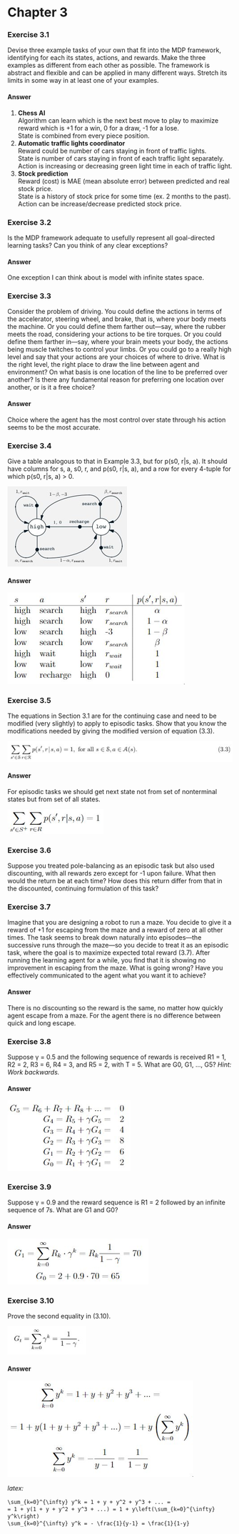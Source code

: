 # Chapter 3

### Exercise 3.1
Devise three example tasks of your own that fit into the MDP framework,
identifying for each its states, actions, and rewards. Make the three examples as different
from each other as possible. The framework is abstract and flexible and can be applied in
many different ways. Stretch its limits in some way in at least one of your examples.
#### Answer 
1. **Chess AI**  
  Algorithm can learn which is the next best move to play to maximize reward which is +1 for a win, 0 for a draw, -1 for a lose.  
  State is combined from every piece position.
2. **Automatic traffic lights coordinator**  
  Reward could be number of cars staying in front of traffic lights.  
  State is number of cars staying in front of each traffic light separately.  
  Action is increasing or decreasing green light time in each of traffic light.
3. **Stock prediction**  
  Reward (cost) is MAE (mean absolute error) between predicted and real stock price.  
  State is a history of stock price for some time (ex. 2 months to the past).  
  Action can be increase/decrease predicted stock price.

### Exercise 3.2
Is the MDP framework adequate to usefully represent all goal-directed
learning tasks? Can you think of any clear exceptions?
#### Answer
One exception I can think about is model with infinite states space.

### Exercise 3.3
Consider the problem of driving. You could define the actions in terms of
the accelerator, steering wheel, and brake, that is, where your body meets the machine.
Or you could define them farther out—say, where the rubber meets the road, considering
your actions to be tire torques. Or you could define them farther in—say, where your
brain meets your body, the actions being muscle twitches to control your limbs. Or you
could go to a really high level and say that your actions are your choices of where to drive.
What is the right level, the right place to draw the line between agent and environment?
On what basis is one location of the line to be preferred over another? Is there any
fundamental reason for preferring one location over another, or is it a free choice?
#### Answer
Choice where the agent has the most control over state through his action seems to be the most accurate.

### Exercise 3.4
Give a table analogous to that in Example 3.3, but for p(s0, r|s, a). It should have columns for s, a, s0, r, and p(s0, r|s, a), and a row for every 4-tuple for which p(s0, r|s, a) > 0.

![example 3.3](assets/answer-003_04_01.jpg)

#### Answer 
![answer 3.3](assets/answer-003_04_02.jpg)

### Exercise 3.5
The equations in Section 3.1 are for the continuing case and need to be
modified (very slightly) to apply to episodic tasks. Show that you know the modifications
needed by giving the modified version of equation (3.3).

![equation 3.3](assets/answer-003_05_02.jpg)

#### Answer
For episodic tasks we should get next state not from set of nonterminal states but from set of all states.

![answer 3.5](assets/answer-003_05_01.jpg)

### Exercise 3.6
Suppose you treated pole-balancing as an episodic task but also used
discounting, with all rewards zero except for -1 upon failure. What then would the
return be at each time? How does this return differ from that in the discounted, continuing
formulation of this task?

### Exercise 3.7
Imagine that you are designing a robot to run a maze. You decide to give it a
reward of +1 for escaping from the maze and a reward of zero at all other times. The task
seems to break down naturally into episodes—the successive runs through the maze—so
you decide to treat it as an episodic task, where the goal is to maximize expected total
reward (3.7). After running the learning agent for a while, you find that it is showing
no improvement in escaping from the maze. What is going wrong? Have you effectively
communicated to the agent what you want it to achieve?

#### Answer 
There is no discounting so the reward is the same, no matter how quickly agent escape from a maze.
For the agent there is no difference between quick and long escape.

### Exercise 3.8
Suppose γ = 0.5 and the following sequence of rewards is received R1 = 1, R2 = 2, R3 = 6, R4 = 3, and R5 = 2, with T = 5. What are G0, G1, ..., G5? *Hint: Work backwards.*

#### Answer
![answer 3.8](assets/answer-003_08_01.jpg)

### Exercise 3.9
Suppose γ = 0.9 and the reward sequence is R1 = 2 followed by an infinite
sequence of 7s. What are G1 and G0?

#### Answer
![answer 3.9](assets/answer-003_09_01.jpg)

### Exercise 3.10
Prove the second equality in (3.10).

![equation 3.10](assets/answer-003_10_02.jpg)

#### Answer

![answer 3.10](assets/answer-003_10_01.jpg)

*latex:*
```
\sum_{k=0}^{\infty} y^k = 1 + y + y^2 + y^3 + ... =     
= 1 + y(1 + y + y^2 + y^3 + ...) = 1 + y\left(\sum_{k=0}^{\infty} y^k\right)    
\sum_{k=0}^{\infty} y^k = - \frac{1}{y-1} = \frac{1}{1-y}   
```
